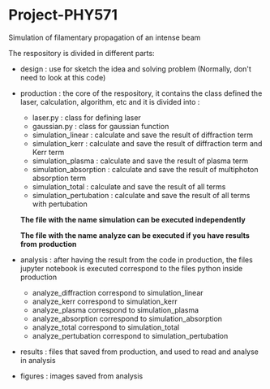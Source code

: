 # Project-PHY571
Simulation of filamentary propagation of an intense beam

The respository is divided in different parts: 
* design : use for sketch the idea and solving problem (Normally, don't need to look at this code)
* production : the core of the respository, it contains the class defined the laser, calculation, algorithm, etc
and it is divided into :
  + laser.py : class for defining laser
  + gaussian.py : class for gaussian function
  + simulation_linear : calculate and save the result of diffraction term
  + simulation_kerr : calculate and save the result of diffraction term and Kerr term
  + simulation_plasma : calculate and save the result of plasma term
  + simulation_absorption : calculate and save the result of multiphoton absorption term
  + simulation_total : calculate and save the result of all terms
  + simulation_pertubation : calculate and save the result of all terms with pertubation
  
  **The file with the name simulation can be executed independently**
  
  **The file with the name analyze can be executed if you have results from production**
  
* analysis : after having the result from the code in production, the files jupyter notebook is executed correspond to the 
files python inside production

  + analyze_diffraction correspond to simulation_linear
  + analyze_kerr correspond to simulation_kerr
  + analyze_plasma correspond to simulation_plasma
  + analyze_absorption correspond to simulation_absorption
  + analyze_total correspond to simulation_total
  + analyze_pertubation correspond to simulation_pertubation
  
 * results : files that saved from production, and used to read and analyse in analysis
 * figures : images saved from analysis
  
              

